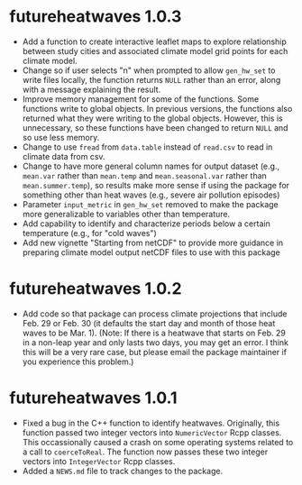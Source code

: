 # futureheatwaves 1.0.3

* Add a function to create interactive leaflet maps to explore relationship
between study cities and associated climate model grid points for each 
climate model. 
* Change so if user selects "n" when prompted to allow `gen_hw_set` to write files locally, the function returns `NULL` rather than an error, along with a message explaining the result.
* Improve memory management for some of the functions. Some functions write to global objects. In previous versions, the functions also returned what they were writing to the global objects. However, this is unnecessary, so these functions have been changed to return `NULL` and so use less memory.
* Change to use `fread` from `data.table` instead of `read.csv` to read in climate data from csv.
* Change to have more general column names for output dataset (e.g., `mean.var` rather than `mean.temp` and `mean.seasonal.var` rather than `mean.summer.temp`), so results make more sense if using the package for something other than heat waves (e.g., severe air pollution episodes)
* Parameter `input_metric` in `gen_hw_set` removed to make the package more generalizable to variables other than temperature. 
* Add capability to identify and characterize periods below a certain temperature (e.g., for "cold waves")
* Add new vignette "Starting from netCDF" to provide more guidance in preparing climate model output netCDF files to use with this package

# futureheatwaves 1.0.2

* Add code so that package can process climate projections that include Feb. 29 or Feb. 30 (it defaults the start day and month of those heat waves to be Mar. 1). (Note: If there is a heatwave that starts on Feb. 29 in a non-leap year and only lasts two days, you may get an error. I think this will be a very rare case, but please email the package maintainer if you experience this problem.)

# futureheatwaves 1.0.1

* Fixed a bug in the C++ function to identify heatwaves. Originally, this function passed two integer vectors into `NumericVector` Rcpp classes. This occassionally caused a crash on some operating systems related to a call to `coerceToReal`. The function now passes these two integer vectors into `IntegerVector` Rcpp classes. 
* Added a `NEWS.md` file to track changes to the package.



